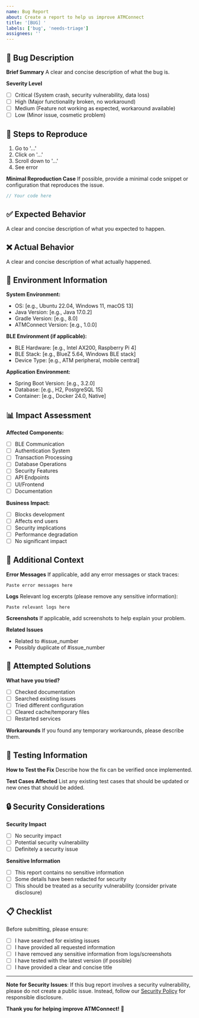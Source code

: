 ```yaml
---
name: Bug Report
about: Create a report to help us improve ATMConnect
title: '[BUG] '
labels: ['bug', 'needs-triage']
assignees: ''
---
```


## 🐛 Bug Description

**Brief Summary**
A clear and concise description of what the bug is.

**Severity Level**
- [ ] Critical (System crash, security vulnerability, data loss)
- [ ] High (Major functionality broken, no workaround)
- [ ] Medium (Feature not working as expected, workaround available)
- [ ] Low (Minor issue, cosmetic problem)

## 🔄 Steps to Reproduce

1. Go to '...'
2. Click on '...'
3. Scroll down to '...'
4. See error

**Minimal Reproduction Case**
If possible, provide a minimal code snippet or configuration that reproduces the issue.

```java
// Your code here
```

## ✅ Expected Behavior

A clear and concise description of what you expected to happen.

## ❌ Actual Behavior

A clear and concise description of what actually happened.

## 📱 Environment Information

**System Environment:**
- OS: [e.g., Ubuntu 22.04, Windows 11, macOS 13]
- Java Version: [e.g., Java 17.0.2]
- Gradle Version: [e.g., 8.0]
- ATMConnect Version: [e.g., 1.0.0]

**BLE Environment (if applicable):**
- BLE Hardware: [e.g., Intel AX200, Raspberry Pi 4]
- BLE Stack: [e.g., BlueZ 5.64, Windows BLE stack]
- Device Type: [e.g., ATM peripheral, mobile central]

**Application Environment:**
- Spring Boot Version: [e.g., 3.2.0]
- Database: [e.g., H2, PostgreSQL 15]
- Container: [e.g., Docker 24.0, Native]

## 📊 Impact Assessment

**Affected Components:**
- [ ] BLE Communication
- [ ] Authentication System
- [ ] Transaction Processing
- [ ] Database Operations
- [ ] Security Features
- [ ] API Endpoints
- [ ] UI/Frontend
- [ ] Documentation

**Business Impact:**
- [ ] Blocks development
- [ ] Affects end users
- [ ] Security implications
- [ ] Performance degradation
- [ ] No significant impact

## 📝 Additional Context

**Error Messages**
If applicable, add any error messages or stack traces:

```
Paste error messages here
```

**Logs**
Relevant log excerpts (please remove any sensitive information):

```
Paste relevant logs here
```

**Screenshots**
If applicable, add screenshots to help explain your problem.

**Related Issues**
- Related to #issue_number
- Possibly duplicate of #issue_number

## 🔧 Attempted Solutions

**What have you tried?**
- [ ] Checked documentation
- [ ] Searched existing issues
- [ ] Tried different configuration
- [ ] Cleared cache/temporary files
- [ ] Restarted services

**Workarounds**
If you found any temporary workarounds, please describe them.

## 🧪 Testing Information

**How to Test the Fix**
Describe how the fix can be verified once implemented.

**Test Cases Affected**
List any existing test cases that should be updated or new ones that should be added.

## 🔒 Security Considerations

**Security Impact**
- [ ] No security impact
- [ ] Potential security vulnerability
- [ ] Definitely a security issue

**Sensitive Information**
- [ ] This report contains no sensitive information
- [ ] Some details have been redacted for security
- [ ] This should be treated as a security vulnerability (consider private disclosure)

## 📋 Checklist

Before submitting, please ensure:

- [ ] I have searched for existing issues
- [ ] I have provided all requested information
- [ ] I have removed any sensitive information from logs/screenshots
- [ ] I have tested with the latest version (if possible)
- [ ] I have provided a clear and concise title

---

**Note for Security Issues**: If this bug report involves a security vulnerability, please do not create a public issue. Instead, follow our [Security Policy](../../SECURITY.md) for responsible disclosure.

**Thank you for helping improve ATMConnect!** 🙏